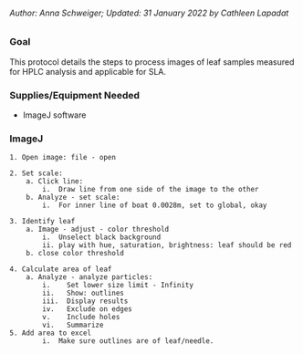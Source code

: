 ###### Author: Anna Schweiger; Updated: 31 January 2022 by Cathleen Lapadat

### Goal

This protocol details the steps to process images of leaf samples
measured for HPLC analysis and applicable for SLA.

### Supplies/Equipment Needed

-   ImageJ software

### ImageJ

    1. Open image: file - open

    2. Set scale:
        a. Click line:
            i.  Draw line from one side of the image to the other
        b. Analyze - set scale: 
            i.  For inner line of boat 0.0028m, set to global, okay

    3. Identify leaf
        a. Image - adjust - color threshold 
            i.  Unselect black background
            ii. play with hue, saturation, brightness: leaf should be red
        b. close color threshold

    4. Calculate area of leaf
        a. Analyze - analyze particles:
            i.    Set lower size limit - Infinity
            ii.   Show: outlines
            iii.  Display results
            iv.   Exclude on edges
            v.    Include holes
            vi.   Summarize
    5. Add area to excel
            i.  Make sure outlines are of leaf/needle.
